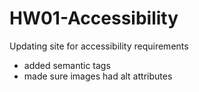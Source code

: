 # HW01-Accessibility
Updating site for accessibility requirements

- added semantic tags
- made sure images had alt attributes